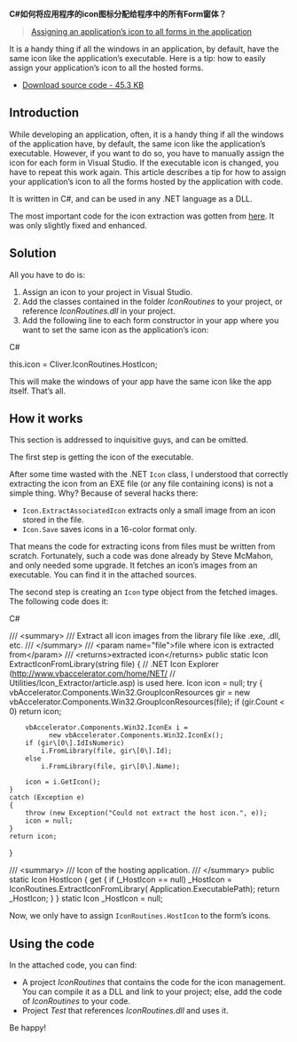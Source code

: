 **C#如何将应用程序的icon图标分配给程序中的所有Form窗体？**

> [Assigning an application’s icon to all forms in the application](https://www.codeproject.com/articles/29923/assigning-an-application-s-icon-to-all-forms-in-th)

It is a handy thing if all the windows in an application, by default, have the same icon like the application’s executable. Here is a tip: how to easily assign your application’s icon to all the hosted forms.

- [Download source code - 45.3 KB](https://www.codeproject.com/KB/dialog/AssigningDefaultIcon/_code.zip)

## Introduction

While developing an application, often, it is a handy thing if all the windows of the application have, by default, the same icon like the application’s executable. However, if you want to do so, you have to manually assign the icon for each form in Visual Studio. If the executable icon is changed, you have to repeat this work again. This article describes a tip for how to assign your application’s icon to all the forms hosted by the application with code.

It is written in C#, and can be used in any .NET language as a DLL.

The most important code for the icon extraction was gotten from [here](http://www.vbaccelerator.com/home/NET/Utilities/Icon_Extractor/article.asp). It was only slightly fixed and enhanced.

## Solution

All you have to do is:

1. Assign an icon to your project in Visual Studio.
2. Add the classes contained in the folder _IconRoutines_ to your project, or reference _IconRoutines.dll_ in your project.
3. Add the following line to each form constructor in your app where you want to set the same icon as the application’s icon:

C#

this.icon = Cliver.IconRoutines.HostIcon;

This will make the windows of your app have the same icon like the app itself. That’s all.

## How it works

This section is addressed to inquisitive guys, and can be omitted.

The first step is getting the icon of the executable.

After some time wasted with the .NET `Icon` class, I understood that correctly extracting the icon from an EXE file (or any file containing icons) is not a simple thing. Why? Because of several hacks there:

- `Icon.ExtractAssociatedIcon` extracts only a small image from an icon stored in the file.
- `Icon.Save` saves icons in a 16-color format only.

That means the code for extracting icons from files must be written from scratch. Fortunately, such a code was done already by Steve McMahon, and only needed some upgrade. It fetches an icon’s images from an executable. You can find it in the attached sources.

The second step is creating an `Icon` type object from the fetched images. The following code does it:

C#

/// <summary\> /// Extract all icon images from the library file like .exe, .dll, etc. /// </summary\> /// <param name="file"\>file where icon is extracted from</param\> /// <returns\>extracted icon</returns\> public static Icon ExtractIconFromLibrary(string file)
{
    // .NET Icon Explorer (http://www.vbaccelerator.com/home/NET/
    // Utilities/Icon\_Extractor/article.asp) is used here.
    Icon icon = null;
    try
    {
        vbAccelerator.Components.Win32.GroupIconResources gir = 
              new vbAccelerator.Components.Win32.GroupIconResources(file);
        if (gir.Count < 0)
            return icon;

        vbAccelerator.Components.Win32.IconEx i = 
              new vbAccelerator.Components.Win32.IconEx();
        if (gir\[0\].IdIsNumeric)
            i.FromLibrary(file, gir\[0\].Id);
        else
            i.FromLibrary(file, gir\[0\].Name);

        icon = i.GetIcon();
    }
    catch (Exception e)
    {
        throw (new Exception("Could not extract the host icon.", e));
        icon = null;
    }
    return icon;
}

/// <summary\> /// Icon of the hosting application. /// </summary\> public static Icon HostIcon
{
    get
    {
        if (\_HostIcon == null)
            \_HostIcon = IconRoutines.ExtractIconFromLibrary(
                        Application.ExecutablePath);
        return \_HostIcon;
    }
}
static Icon \_HostIcon = null;

Now, we only have to assign `IconRoutines.HostIcon` to the form’s icons.

## Using the code

In the attached code, you can find:

- A project _IconRoutines_ that contains the code for the icon management. You can compile it as a DLL and link to your project; else, add the code of _IconRoutines_ to your code.
- Project _Test_ that references _IconRoutines.dll_ and uses it.

Be happy!
